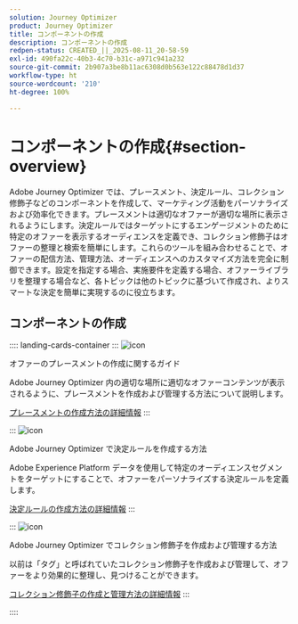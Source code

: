 ```yaml
---
solution: Journey Optimizer
product: Journey Optimizer
title: コンポーネントの作成
description: コンポーネントの作成
redpen-status: CREATED_||_2025-08-11_20-58-59
exl-id: 490fa22c-40b3-4c70-b31c-a971c941a232
source-git-commit: 2b907a3be8b11ac6308d0b563e122c88478d1d37
workflow-type: ht
source-wordcount: '210'
ht-degree: 100%

---
```


# コンポーネントの作成{#section-overview}

Adobe Journey Optimizer では、プレースメント、決定ルール、コレクション修飾子などのコンポーネントを作成して、マーケティング活動をパーソナライズおよび効率化できます。プレースメントは適切なオファーが適切な場所に表示されるようにします。決定ルールではターゲットにするエンゲージメントのために特定のオファーを表示するオーディエンスを定義でき、コレクション修飾子はオファーの整理と検索を簡単にします。これらのツールを組み合わせることで、オファーの配信方法、管理方法、オーディエンスへのカスタマイズ方法を完全に制御できます。設定を指定する場合、実施要件を定義する場合、オファーライブラリを整理する場合など、各トピックは他のトピックに基づいて作成され、よりスマートな決定を簡単に実現するのに役立ちます。

## コンポーネントの作成

:::: landing-cards-container
:::
![icon](https://cdn.experienceleague.adobe.com/icons/list-check.svg?lang=ja)

オファーのプレースメントの作成に関するガイド

Adobe Journey Optimizer 内の適切な場所に適切なオファーコンテンツが表示されるように、プレースメントを作成および管理する方法について説明します。

[プレースメントの作成方法の詳細情報](../using/offers/offer-library/creating-placements.md)
:::

:::
![icon](https://cdn.experienceleague.adobe.com/icons/bullseye.svg?lang=ja)

Adobe Journey Optimizer で決定ルールを作成する方法

Adobe Experience Platform データを使用して特定のオーディエンスセグメントをターゲットにすることで、オファーをパーソナライズする決定ルールを定義します。

[決定ルールの作成方法の詳細情報](../using/offers/offer-library/creating-decision-rules.md)
:::

:::
![icon](https://cdn.experienceleague.adobe.com/icons/tags.svg?lang=ja)

Adobe Journey Optimizer でコレクション修飾子を作成および管理する方法

以前は「タグ」と呼ばれていたコレクション修飾子を作成および管理して、オファーをより効果的に整理し、見つけることができます。

[コレクション修飾子の作成と管理方法の詳細情報](../using/offers/offer-library/creating-tags.md)
:::

::::
